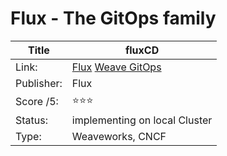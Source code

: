 # Flux - The GitOps family

Title | fluxCD
------|-------------
Link: | [Flux](https://fluxcd.io/) [Weave GitOps](https://docs.gitops.weave.works/docs/getting-started/#part-1---weave-gitops-overview)
Publisher: | Flux
Score /5: | ⭐️⭐️⭐️
Status:|  implementing on local Cluster
Type: | Weaveworks, CNCF